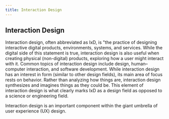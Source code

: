 ```yaml
---
title: Interaction Design
---
```

## Interaction Design

Interaction design, often abbreviated as IxD, is "the practice of designing interactive digital products, environments, systems, and services. While the digital side of this statement is true, interaction design is also useful when creating physical (non-digital) products, exploring how a user might interact with it. Common topics of interaction design include design, human–computer interaction, and software development. While interaction design has an interest in form (similar to other design fields), its main area of focus rests on behavior. Rather than analyzing how things are, interaction design synthesizes and imagines things as they could be. This element of interaction design is what clearly marks IxD as a design field as opposed to a science or engineering field.

Interaction design is an important component within the giant umbrella of user experience (UX) design.

<!-- The article goes here, in GitHub-flavored Markdown. Feel free to add YouTube videos, images, and CodePen/JSBin embeds  -->

